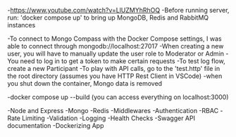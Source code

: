 -https://www.youtube.com/watch?v=LlUZMYhRhOQ
-Before running server, run: 'docker compose up' to bring up MongoDB, Redis and RabbitMQ instances

-To connect to Mongo Compass with the Docker Compose settings, I was able to connect through mongodb://localhost:27017
-When creating a new user, you will have to manually update the user role to Moderator or Admin
-You need to log in to get a token to make certain requests
-To test log flow, create a new Participant
-To play with API calls, go to the 'test.http' file in the root directory (assumes you have HTTP Rest Client in VSCode)
-when you shut down the container, Mongo data is removed

-docker compose up --build (you can access everything on localhost:3000)

-Node and Express
-Mongo
-Redis
-Middlewares
-Authentication
-RBAC
-Rate Limiting
-Validation
-Logging
-Health Checks
-Swagger API documentation
-Dockerizing App
